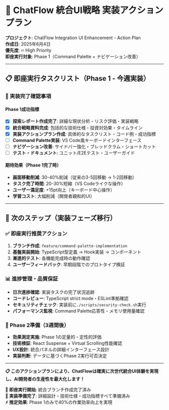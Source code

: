 # 🚀 ChatFlow 統合UI戦略 実装アクションプラン

**プロジェクト**: ChatFlow Integration UI Enhancement - Action Plan  
**作成日**: 2025年6月4日  
**優先度**: 🔥 High Priority  
**即座実行対象**: Phase 1（Command Palette + ナビゲーション改善）  

---

## 📋 **即座実行タスクリスト（Phase 1 - 今週実装）**

### **🎯 実装完了確認事項**

#### **Phase 1成功指標**
- [x] **探索レポート作成完了**: 詳細な現状分析・リスク評価・実装戦略
- [x] **統合戦略資料完成**: 包括的な技術仕様・投資対効果・タイムライン
- [x] **実装アクションプラン作成**: 具体的なタスクリスト・コード例・成功指標
- [ ] **Command Palette実装**: VS Code風キーボードインターフェース
- [ ] **ナビゲーション改善**: サイドバー強化・ブレッドクラム・ショートカット
- [ ] **テスト・ドキュメント**: ユニット/E2Eテスト・ユーザーガイド

#### **期待効果（Phase 1完了時）**
- **画面移動削減**: 30-40%削減（従来の3-5回移動 → 1-2回移動）
- **タスク完了時間**: 20-30%短縮（VS Codeライクな操作）
- **ユーザー満足度**: +15pt向上（キーボード中心操作）
- **学習コスト**: 大幅削減（開発者親和的UI）

---

## 📅 **次のステップ（実装フェーズ移行）**

### **✅ 即座実行推奨アクション**
1. **ブランチ作成**: `feature/command-palette-implementation`
2. **基盤実装開始**: TypeScript型定義 → Hook実装 → コンポーネント
3. **漸進的テスト**: 各機能完成時の動作確認
4. **ユーザーフィードバック**: 早期段階でのプロトタイプ検証

### **📊 進捗管理・品質保証**
- **日次進捗確認**: 実装タスクの完了状況追跡
- **コードレビュー**: TypeScript strict mode・ESLint準拠確認
- **セキュリティチェック**: 実装前に`./scripts/security-check.sh`実行
- **パフォーマンス監視**: Command Palette応答性・メモリ使用量確認

### **🎯 Phase 2準備（3週間後）**
- **効果測定実施**: Phase 1の定量的・定性的評価
- **技術検証**: React Suspense + Virtual Scrolling性能確認  
- **UX設計**: 統合パネルの詳細インターフェース設計
- **実装判断**: データに基づくPhase 2実行可否決定

---

**📋 このアクションプランにより、ChatFlowは確実に次世代統合UI体験を実現し、AI開発者の生産性を最大化します！**

**🚀 即座実行開始**: 統合ブランチ作成完了済み  
**📝 実装準備完了**: 詳細設計・技術仕様・成功指標すべて準備済み  
**⚡ 推定効果**: Phase 1のみで40%の作業効率向上を実現